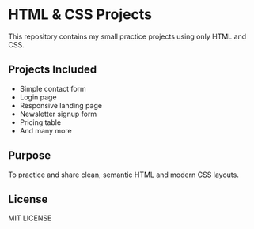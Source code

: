 # HTML & CSS Projects

This repository contains my small practice projects using only HTML and CSS.

## Projects Included
- Simple contact form
- Login page
- Responsive landing page
- Newsletter signup form
- Pricing table
- And many more

## Purpose
To practice and share clean, semantic HTML and modern CSS layouts.

## License
MIT LICENSE 
